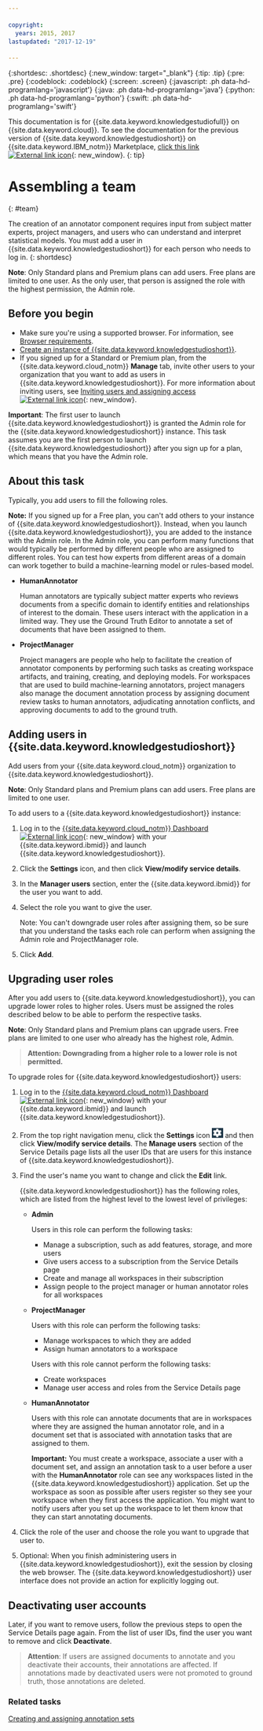 ```yaml
---

copyright:
  years: 2015, 2017
lastupdated: "2017-12-19"

---
```


{:shortdesc: .shortdesc}
{:new_window: target="_blank"}
{:tip: .tip}
{:pre: .pre}
{:codeblock: .codeblock}
{:screen: .screen}
{:javascript: .ph data-hd-programlang='javascript'}
{:java: .ph data-hd-programlang='java'}
{:python: .ph data-hd-programlang='python'}
{:swift: .ph data-hd-programlang='swift'}

This documentation is for {{site.data.keyword.knowledgestudiofull}} on {{site.data.keyword.cloud}}. To see the documentation for the previous version of {{site.data.keyword.knowledgestudioshort}} on {{site.data.keyword.IBM_notm}} Marketplace, [click this link ![External link icon](../../icons/launch-glyph.svg "External link icon")](https://console.bluemix.net/docs/services/knowledge-studio/team.html){: new_window}.
{: tip}

# Assembling a team
{: #team}

The creation of an annotator component requires input from subject matter experts, project managers, and users who can understand and interpret statistical models. You must add a user in {{site.data.keyword.knowledgestudioshort}} for each person who needs to log in.
{: shortdesc}

**Note**: Only Standard plans and Premium plans can add users. Free plans are limited to one user. As the only user, that person is assigned the role with the highest permission, the Admin role.

## Before you begin

- Make sure you're using a supported browser. For information, see [Browser requirements](/docs/services/watson-knowledge-studio/system-requirements.html).
- [Create an instance of {{site.data.keyword.knowledgestudioshort}}](/docs/services/watson-knowledge-studio/tutorials-create-project.html#instance).
- If you signed up for a Standard or Premium plan, from the {{site.data.keyword.cloud_notm}} **Manage** tab, invite other users to your organization that you want to add as users in {{site.data.keyword.knowledgestudioshort}}. For more information about inviting users, see [Inviting users and assigning access ![External link icon](../../icons/launch-glyph.svg "External link icon")](https://console.bluemix.net/docs/iam/iamuserinv.html){: new_window}.

**Important**: The first user to launch {{site.data.keyword.knowledgestudioshort}} is granted the Admin role for the {{site.data.keyword.knowledgestudioshort}} instance. This task assumes you are the first person to launch {{site.data.keyword.knowledgestudioshort}} after you sign up for a plan, which means that you have the Admin role.

## About this task

Typically, you add users to fill the following roles.

**Note:** If you signed up for a Free plan, you can't add others to your instance of {{site.data.keyword.knowledgestudioshort}}. Instead, when you launch {{site.data.keyword.knowledgestudioshort}}, you are added to the instance with the Admin role. In the Admin role, you can perform many functions that would typically be performed by different people who are assigned to different roles. You can test how experts from different areas of a domain can work together to build a machine-learning model or rules-based model.

- **HumanAnnotator**

    Human annotators are typically subject matter experts who reviews documents from a specific domain to identify entities and relationships of interest to the domain. These users interact with the application in a limited way. They use the Ground Truth Editor to annotate a set of documents that have been assigned to them.

- **ProjectManager**

    Project managers are people who help to facilitate the creation of annotator components by performing such tasks as creating workspace artifacts, and training, creating, and deploying models. For workspaces that are used to build machine-learning annotators, project managers also manage the document annotation process by assigning document review tasks to human annotators, adjudicating annotation conflicts, and approving documents to add to the ground truth.

## Adding users in {{site.data.keyword.knowledgestudioshort}}

Add users from your {{site.data.keyword.cloud_notm}} organization to {{site.data.keyword.knowledgestudioshort}}.

**Note**: Only Standard plans and Premium plans can add users. Free plans are limited to one user.

To add users to a {{site.data.keyword.knowledgestudioshort}} instance:

1. Log in to the [{{site.data.keyword.cloud_notm}} Dashboard ![External link icon](../../icons/launch-glyph.svg "External link icon")](https://console.bluemix.net/dashboard/apps/){: new_window} with your {{site.data.keyword.ibmid}} and launch {{site.data.keyword.knowledgestudioshort}}.
1. Click the **Settings** icon, and then click **View/modify service details**.
1. In the **Manager users** section, enter the {{site.data.keyword.ibmid}} for the user you want to add.
1. Select the role you want to give the user.

   Note: You can't downgrade user roles after assigning them, so be sure that you understand the tasks each role can perform when assigning the Admin role and ProjectManager role.

1. Click **Add**.

## Upgrading user roles

After you add users to {{site.data.keyword.knowledgestudioshort}}, you can upgrade lower roles to higher roles. Users must be assigned the roles described below to be able to perform the respective tasks.

**Note**: Only Standard plans and Premium plans can upgrade users. Free plans are limited to one user who already has the highest role, Admin.

> **Attention: Downgrading from a higher role to a lower role is not permitted.**

To upgrade roles for {{site.data.keyword.knowledgestudioshort}} users:

1. Log in to the [{{site.data.keyword.cloud_notm}} Dashboard ![External link icon](../../icons/launch-glyph.svg "External link icon")](https://console.bluemix.net/dashboard/apps/){: new_window} with your {{site.data.keyword.ibmid}} and launch {{site.data.keyword.knowledgestudioshort}}.
1. From the top right navigation menu, click the **Settings** icon ![the Settings icon](images/settings.png) and then click **View/modify service details**. The **Manage users** section of the Service Details page lists all the user IDs that are users for this instance of {{site.data.keyword.knowledgestudioshort}}.
1. Find the user's name you want to change and click the **Edit** link.

    {{site.data.keyword.knowledgestudioshort}} has the following roles, which are listed from the highest level to the lowest level of privileges:
    - **Admin**

      Users in this role can perform the following tasks:

        - Manage a subscription, such as add features, storage, and more users
        - Give users access to a subscription from the Service Details page
        - Create and manage all workspaces in their subscription
        - Assign people to the project manager or human annotator roles for all workspaces

    - **ProjectManager**

      Users with this role can perform the following tasks:

      - Manage workspaces to which they are added
      - Assign human annotators to a workspace

      Users with this role cannot perform the following tasks:

      - Create workspaces
      - Manage user access and roles from the Service Details page

    - **HumanAnnotator**

      Users with this role can annotate documents that are in workspaces where they are assigned the human annotator role, and in a document set that is associated with annotation tasks that are assigned to them.

      **Important:** You must create a workspace, associate a user with a document set, and assign an annotation task to a user before a user with the **HumanAnnotator** role can see any workspaces listed in the {{site.data.keyword.knowledgestudioshort}} application. Set up the workspace as soon as possible after users register so they see your workspace when they first access the application. You might want to notify users after you set up the workspace to let them know that they can start annotating documents.

1. Click the role of the user and choose the role you want to upgrade that user to.
1. Optional: When you finish administering users in {{site.data.keyword.knowledgestudioshort}}, exit the session by closing the web browser. The {{site.data.keyword.knowledgestudioshort}} user interface does not provide an action for explicitly logging out.

## Deactivating user accounts

Later, if you want to remove users, follow the previous steps to open the Service Details page again. From the list of user IDs, find the user you want to remove and click **Deactivate**.

> **Attention**: If users are assigned documents to annotate and you deactivate their accounts, their annotations are affected. If annotations made by deactivated users were not promoted to ground truth, those annotations are deleted.

### Related tasks

[Creating and assigning annotation sets](/docs/services/watson-knowledge-studio/documents-for-annotation.html#wks_projdocsets)
